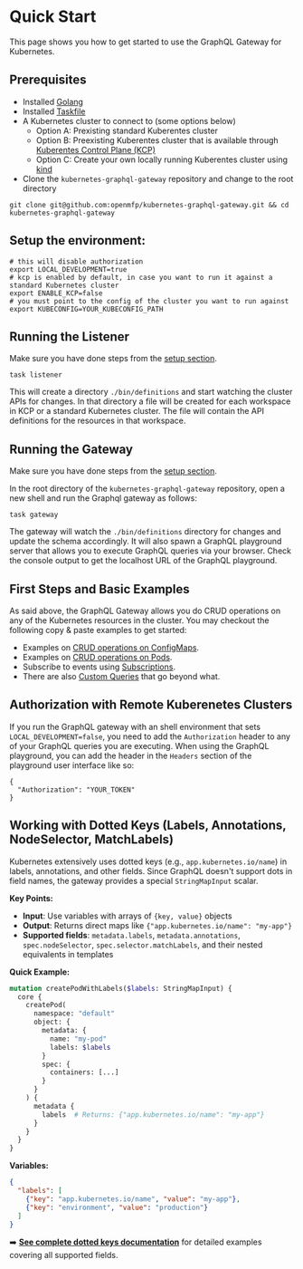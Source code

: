 # Quick Start

This page shows you how to get started to use the GraphQL Gateway for Kubernetes.

## Prerequisites
- Installed [Golang](https://go.dev/doc/install)
- Installed [Taskfile](https://taskfile.dev/installation)
- A Kubernetes cluster to connect to (some options below)
  - Option A: Prexisting standard Kuberentes cluster
  - Option B: Preexisting Kuberentes cluster that is available through [Kuberentes Control Plane (KCP)](https://docs.kcp.io/kcp/main/setup/quickstart/)
  - Option C: Create your own locally running Kuberentes cluster using [kind](https://kind.sigs.k8s.io/)
- Clone the `kubernetes-graphql-gateway` repository and change to the root directory
```shell
git clone git@github.com:openmfp/kubernetes-graphql-gateway.git && cd kubernetes-graphql-gateway
```  


## Setup the environment:
```shell
# this will disable authorization
export LOCAL_DEVELOPMENT=true 
# kcp is enabled by default, in case you want to run it against a standard Kubernetes cluster
export ENABLE_KCP=false
# you must point to the config of the cluster you want to run against
export KUBECONFIG=YOUR_KUBECONFIG_PATH
```


## Running the Listener

Make sure you have done steps from the [setup section](#setup-the-environment).

```shell
task listener
```
This will create a directory `./bin/definitions` and start watching the cluster APIs for changes.
In that directory a file will be created for each workspace in KCP or a standard Kubernetes cluster.
The file will contain the API definitions for the resources in that workspace.

## Running the Gateway

Make sure you have done steps from the [setup section](#setup-the-environment).

In the root directory of the `kubernetes-graphql-gateway` repository, open a new shell and run the Graphql gateway as follows:
```shell
task gateway
```

The gateway will watch the `./bin/definitions` directory for changes and update the schema accordingly.
It will also spawn a GraphQL playground server that allows you to execute GraphQL queries via your browser.
Check the console output to get the localhost URL of the GraphQL playground.

## First Steps and Basic Examples

As said above, the GraphQL Gateway allows you do CRUD operations on any of the Kubernetes resources in the cluster.
You may checkout the following copy & paste examples to get started:
- Examples on [CRUD operations on ConfigMaps](./configmap_queries.md).
- Examples on [CRUD operations on Pods](./pod_queries.md).
- Subscribe to events using [Subscriptions](./subscriptions.md).
- There are also [Custom Queries](./custom_queries.md) that go beyond what.


## Authorization with Remote Kuberenetes Clusters

If you run the GraphQL gateway with an shell environment that sets `LOCAL_DEVELOPMENT=false`, you need to add the `Authorization` header to any of your GraphQL queries you are executing.
When using the GraphQL playground, you can add the header in the `Headers` section of the playground user interface like so:
```shell
{
  "Authorization": "YOUR_TOKEN"
}
```

## Working with Dotted Keys (Labels, Annotations, NodeSelector, MatchLabels)

Kubernetes extensively uses dotted keys (e.g., `app.kubernetes.io/name`) in labels, annotations, and other fields. Since GraphQL doesn't support dots in field names, the gateway provides a special `StringMapInput` scalar.

**Key Points:**
- **Input**: Use variables with arrays of `{key, value}` objects  
- **Output**: Returns direct maps like `{"app.kubernetes.io/name": "my-app"}`
- **Supported fields**: `metadata.labels`, `metadata.annotations`, `spec.nodeSelector`, `spec.selector.matchLabels`, and their nested equivalents in templates

**Quick Example:**
```graphql
mutation createPodWithLabels($labels: StringMapInput) {
  core {
    createPod(
      namespace: "default"
      object: {
        metadata: {
          name: "my-pod"
          labels: $labels
        }
        spec: {
          containers: [...]
        }
      }
    ) {
      metadata {
        labels  # Returns: {"app.kubernetes.io/name": "my-app"}
      }
    }
  }
}
```

**Variables:**
```json
{
  "labels": [
    {"key": "app.kubernetes.io/name", "value": "my-app"},
    {"key": "environment", "value": "production"}
  ]
}
```

➡️ **[See complete dotted keys documentation](dotted-keys.md)** for detailed examples covering all supported fields.
